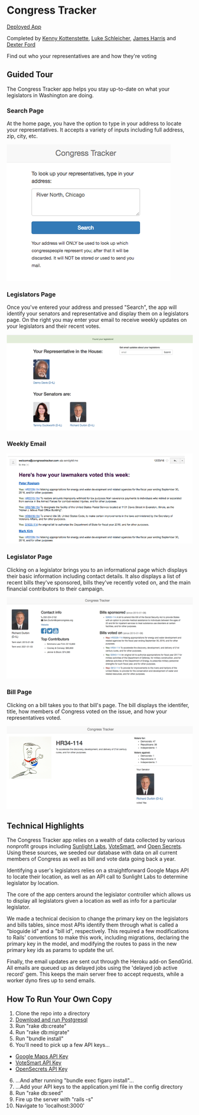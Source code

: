 # Congress Tracker

[Deployed App](https://congress-tracking-app.herokuapp.com)

Completed by [Kenny Kottenstette](https://github.com/kotten1), [Luke Schleicher](https://github.com/luke-schleicher), [James Harris](https://github.com/DawnPaladin) and [Dexter Ford](https://github.com/dexterford77)

Find out who your representatives are and how they're voting

## Guided Tour

The Congress Tracker app helps you stay up-to-date on what your legislators in Washington are doing.

### Search Page

At the home page, you have the option to type in your address to locate your representatives. It accepts a variety of inputs including full address, zip, city, etc.

![Searching For Legislators Based On Location](public/search.png)

### Legislators Page

Once you've entered your address and pressed "Search", the app will identify your senators and representative and display them on a legislators page. On the right you may enter your email to receive weekly updates on your legislators and their recent votes.

![Displaying Legislators](public/results.png)

### Weekly Email

![Weekly Email](public/email.png)

### Legislator Page

Clicking on a legislator brings you to an informational page which displays their basic information including contact details. It also displays a list of recent bills they've sponsored, bills they've recently voted on, and the main financial contributors to their campaign.

![Displaying a Legislator](public/legislator.png)

### Bill Page

Clicking on a bill takes you to that bill's page. The bill displays the identifer, title, how members of Congress voted on the issue, and how your representatives voted.

![Displaying Bill Data](public/bill.png)

## Technical Highlights

The Congress Tracker app relies on a wealth of data collected by various nonprofit groups including [Sunlight Labs](https://sunlightlabs.github.io/congress/), [VoteSmart](http://votesmart.org/), and [Open Secrets](https://www.opensecrets.org/api/admin/index.php). Using these sources, we seeded our database with data on all current members of Congress as well as bill and vote data going back a year.

Identifying a user's legislators relies on a straightforward Google Maps API to locate their location, as well as an API call to Sunlight Labs to determine legislator by location.

The core of the app centers around the legislator controller which allows us to display all legislators given a location as well as info for a particular legislator.

We made a technical decision to change the primary key on the legislators and bills tables, since most APIs identify them through what is called a "bioguide id" and a "bill id", respectively. This required a few modifications to Rails' conventions to make this work, including migrations, declaring the primary key in the model, and modifying the routes to pass in the new primary key ids as params to update the url.

Finally, the email updates are sent out through the Heroku add-on SendGrid. All emails are queued up as delayed jobs using the 'delayed job active record' gem. This keeps the main server free to accept requests, while a worker dyno fires up to send emails.

## How To Run Your Own Copy

1. Clone the repo into a directory
2. [Download and run Postgresql](https://www.postgresql.org/download/)
3. Run "rake db:create"
4. Run "rake db:migrate"
5. Run "bundle install"
5. You'll need to pick up a few API keys...
  - [Google Maps API Key](https://developers.google.com/maps/documentation/geocoding/intro)
  - [VoteSmart API Key](http://votesmart.org/share/api#.WF1d47YrIRU)
  - [OpenSecrets API Key](https://www.opensecrets.org/api/admin/index.php?function=signup)
6. ...And after running "bundle exec figaro install"...
7. ...Add your API keys to the application.yml file in the config directory
8. Run "rake db:seed"
9. Fire up the server with "rails -s"
10. Navigate to 'localhost:3000'
